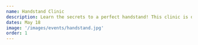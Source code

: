 ```yaml
---
name: Handstand Clinic
description: Learn the secrets to a perfect handstand! This clinic is designed for all levels, whether you're just starting out or looking to refine your technique.
dates: May 18
image: '/images/events/handstand.jpg'
order: 1
---
```

